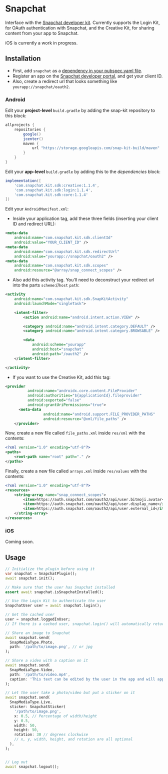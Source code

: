 # Snapchat

Interface with the [Snapchat developer kit](https://kit.snapchat.com/). Currently supports the Login Kit, for OAuth authentication with Snapchat, and the Creative Kit, for sharing content from your app to Snapchat.

iOS is currently a work in progress.

## Installation

- First, add `snapchat` as a [dependency in your pubspec.yaml file](https://flutter.io/platform-plugins/).
- Register an app on the [Snapchat developer portal](https://kit.snapchat.com/portal), and get your client ID.
- Also, create a redirect url that looks something like `yourapp://snapchat/oauth2`.

### Android

Edit your **project-level** `build.gradle` by adding the snap-kit repository to this block:

```groovy
allprojects {
    repositories {
        google()
        jcenter()
        maven {
            url "https://storage.googleapis.com/snap-kit-build/maven"
        }
    }
}
```

Edit your **app-level** `build.gradle` by adding this to the *dependencies* block:

```groovy
implementation([
    'com.snapchat.kit.sdk:creative:1.1.4',
    'com.snapchat.kit.sdk:login:1.1.4',
    'com.snapchat.kit.sdk:core:1.1.4'
])
```

Edit your `AndroidManifest.xml`:

- Inside your application tag, add these three fields (inserting your client ID and redirect URL):

```xml
<meta-data
    android:name="com.snapchat.kit.sdk.clientId"
    android:value="YOUR_CLIENT_ID" />
<meta-data
    android:name="com.snapchat.kit.sdk.redirectUrl"
    android:value="yourapp://snapchat/oauth2" />
<meta-data
    android:name="com.snapchat.kit.sdk.scopes"
    android:resource="@array/snap_connect_scopes" />
```

- Also add this activity tag. You'll need to deconstruct your redirect url into the parts `scheme`://`host` `path`:

```xml
<activity
    android:name="com.snapchat.kit.sdk.SnapKitActivity"
    android:launchMode="singleTask">

    <intent-filter>
        <action android:name="android.intent.action.VIEW" />

        <category android:name="android.intent.category.DEFAULT" />
        <category android:name="android.intent.category.BROWSABLE" />

        <data
            android:scheme="yourapp"
            android:host="snapchat"
            android:path="/oauth2" />
    </intent-filter>

</activity>
```

- If you want to use the Creative Kit, add this tag:

```xml
<provider 
          android:name="androidx.core.content.FileProvider" 
          android:authorities="${applicationId}.fileprovider" 
          android:exported="false" 
          android:grantUriPermissions="true">
      <meta-data 
                 android:name="android.support.FILE_PROVIDER_PATHS" 
                 android:resource="@xml/file_paths" />
    </provider>
```

Now, create a new file called `file_paths.xml` inside `res/xml` with the contents:

```xml
<?xml version="1.0" encoding="utf-8"?>
<paths>
    <root-path name="root" path="." />
</paths>
```

Finally, create a new file called `arrays.xml` inside `res/values` with the contents:

```xml
<?xml version="1.0" encoding="utf-8"?>
<resources>
    <string-array name="snap_connect_scopes">
        <item>https://auth.snapchat.com/oauth2/api/user.bitmoji.avatar</item>
        <item>https://auth.snapchat.com/oauth2/api/user.display_name</item>
        <item>https://auth.snapchat.com/oauth2/api/user.external_id</item>
    </string-array>
</resources>
```

### iOS

Coming soon.

## Usage

```dart
// Initialize the plugin before using it
var snapchat = SnapchatPlugin();
await snapchat.init();

// Make sure that the user has Snapchat installed
assert await snapchat.isSnapchatInstalled();

// Use the Login Kit to authenticate the user
SnapchatUser user = await snapchat.login();

// Get the cached user
user = snapchat.loggedInUser;
// If there is a cached user, snapchat.login() will automatically return it

// Share an image to Snapchat
await snapchat.send(
  SnapMediaType.Photo,
  path: '/path/to/image.png', // or jpg
);

// Share a video with a caption on it
await snapchat.send(
  SnapMediaType.Video,
  path: '/path/to/video.mp4',
  caption: 'This text can be edited by the user in the app and will appear on top of the video',
);

// Let the user take a photo/video but put a sticker on it
await snapchat.send(
  SnapMediaType.Live,
  sticker: SnapchatSticker(
    '/path/to/image.png',
    x: 0.5, // Percentage of width/height
    y: 0.5,
    width: 50,
    height: 50,
    rotation: 30 // degrees clockwise
    // x, y, width, height, and rotation are all optional
  ),
);


// Log out
await snapchat.logout();
```
